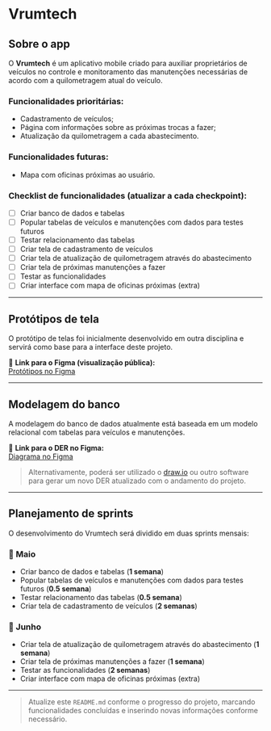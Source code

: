 # Vrumtech

## Sobre o app

O **Vrumtech** é um aplicativo mobile criado para auxiliar proprietários de veículos no controle e monitoramento das manutenções necessárias de acordo com a quilometragem atual do veículo.

### Funcionalidades prioritárias:
- Cadastramento de veículos;
- Página com informações sobre as próximas trocas a fazer;
- Atualização da quilometragem a cada abastecimento.

### Funcionalidades futuras:
- Mapa com oficinas próximas ao usuário.

### Checklist de funcionalidades (atualizar a cada checkpoint):
- [ ] Criar banco de dados e tabelas
- [ ] Popular tabelas de veículos e manutenções com dados para testes futuros
- [ ] Testar relacionamento das tabelas
- [ ] Criar tela de cadastramento de veículos
- [ ] Criar tela de atualização de quilometragem através do abastecimento
- [ ] Criar tela de próximas manutenções a fazer
- [ ] Testar as funcionalidades
- [ ] Criar interface com mapa de oficinas próximas (extra)

---

## Protótipos de tela

O protótipo de telas foi inicialmente desenvolvido em outra disciplina e servirá como base para a interface deste projeto.

🔗 **Link para o Figma (visualização pública):**  
[Protótipos no Figma](https://www.figma.com/design/eh0SG2Q1qbUevIKWDzY4Ed/Intro-to-HCI?node-id=0-1&t=eNgFM7hwkjlQWqOQ-1)

---

## Modelagem do banco

A modelagem do banco de dados atualmente está baseada em um modelo relacional com tabelas para veículos e manutenções.

🔗 **Link para o DER no Figma:**  
[Diagrama no Figma](https://www.figma.com/design/eh0SG2Q1qbUevIKWDzY4Ed/Intro-to-HCI?node-id=0-1&t=eNgFM7hwkjlQWqOQ-1)

> Alternativamente, poderá ser utilizado o [draw.io](https://app.diagrams.net/) ou outro software para gerar um novo DER atualizado com o andamento do projeto.

---

## Planejamento de sprints

O desenvolvimento do Vrumtech será dividido em duas sprints mensais:

### 📅 Maio
- Criar banco de dados e tabelas (**1 semana**)
- Popular tabelas de veículos e manutenções com dados para testes futuros (**0.5 semana**)
- Testar relacionamento das tabelas (**0.5 semana**)
- Criar tela de cadastramento de veículos (**2 semanas**)

### 📅 Junho
- Criar tela de atualização de quilometragem através do abastecimento (**1 semana**)
- Criar tela de próximas manutenções a fazer (**1 semana**)
- Testar as funcionalidades (**2 semanas**)
- Criar interface com mapa de oficinas próximas (extra)

---

> Atualize este `README.md` conforme o progresso do projeto, marcando funcionalidades concluídas e inserindo novas informações conforme necessário.

